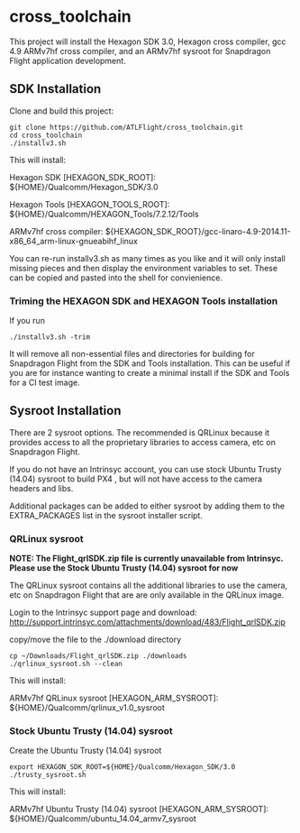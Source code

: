 # cross_toolchain

This project will install the Hexagon SDK 3.0, Hexagon cross compiler, gcc 4.9 ARMv7hf cross compiler, and an ARMv7hf sysroot for Snapdragon Flight application development.

## SDK Installation

Clone and build this project:
```
git clone https://github.com/ATLFlight/cross_toolchain.git
cd cross_toolchain
./installv3.sh
```

This will install:

Hexagon SDK [HEXAGON_SDK_ROOT]: ${HOME}/Qualcomm/Hexagon_SDK/3.0

Hexagon Tools [HEXAGON_TOOLS_ROOT]: ${HOME}/Qualcomm/HEXAGON_Tools/7.2.12/Tools

ARMv7hf cross compiler: ${HEXAGON_SDK_ROOT}/gcc-linaro-4.9-2014.11-x86_64_arm-linux-gnueabihf_linux

You can re-run installv3.sh as many times as you like and it will only install missing pieces and then display the environment variables to set.
These can be copied and pasted into the shell for convienience.

### Triming the HEXAGON SDK and HEXAGON Tools installation

If you run
```
./installv3.sh -trim
```

It will remove all non-essential files and directories for building for Snapdragon Flight from the SDK and Tools installation.
This can be useful if you are for instance wanting to create a minimal install if the SDK and Tools for a CI test image.

## Sysroot Installation

There are 2 sysroot options. The recommended is QRLinux because it provides access to all the proprietary libraries to access camera, etc on Snapdragon Flight.

If you do not have an Intrinsyc account, you can use stock Ubuntu Trusty (14.04) sysroot to build PX4 , but will not have access to the camera headers and libs.

Additional packages can be added to either sysroot by adding them to the EXTRA_PACKAGES list in the sysroot installer script.

### QRLinux sysroot

**NOTE: The Flight_qrlSDK.zip file is currently unavailable from Intrinsyc. Please use the Stock Ubuntu Trusty (14.04) sysroot for now**

The QRLinux sysroot contains all the additional libraries to use the camera, etc on Snapdragon Flight that are are only available in the QRLinux image.

Login to the Intrinsyc support page and download: http://support.intrinsyc.com/attachments/download/483/Flight_qrlSDK.zip

copy/move the file to the ./download directory
```
cp ~/Downloads/Flight_qrlSDK.zip ./downloads
./qrlinux_sysroot.sh --clean
```

This will install:

ARMv7hf QRLinux sysroot [HEXAGON_ARM_SYSROOT]: ${HOME}/Qualcomm/qrlinux_v1.0_sysroot

### Stock Ubuntu Trusty (14.04) sysroot

Create the Ubuntu Trusty (14.04) sysroot
```
export HEXAGON_SDK_ROOT=${HOME}/Qualcomm/Hexagon_SDK/3.0
./trusty_sysroot.sh
```

This will install:

ARMv7hf Ubuntu Trusty (14.04) sysroot [HEXAGON_ARM_SYSROOT]: ${HOME}/Qualcomm/ubuntu_14.04_armv7_sysroot

